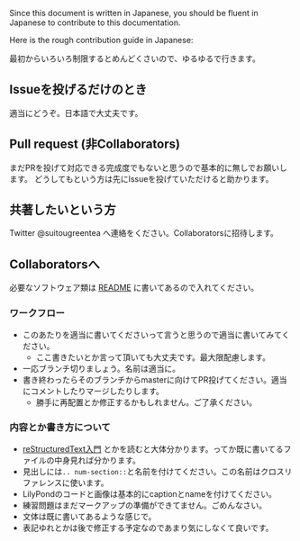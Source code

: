 Since this document is written in Japanese, you should be fluent in Japanese to contribute to this documentation.

Here is the rough contribution guide in Japanese:

最初からいろいろ制限するとめんどくさいので、ゆるゆるで行きます。

## Issueを投げるだけのとき

適当にどうぞ。日本語で大丈夫です。

## Pull request (非Collaborators)

まだPRを投げて対応できる完成度でもないと思うので基本的に無しでお願いします。
どうしてもという方は先にIssueを投げていただけると助かります。

## 共著したいという方

Twitter @suitougreentea へ連絡をください。Collaboratorsに招待します。

## Collaboratorsへ

必要なソフトウェア類は [README](README.md) に書いてあるので入れてください。

### ワークフロー

* このあたりを適当に書いてくださいって言うと思うので適当に書いてみてください。
  * ここ書きたいとか言って頂いても大丈夫です。最大限配慮します。
* 一応ブランチ切りましょう。名前は適当に。
* 書き終わったらそのブランチからmasterに向けてPR投げてください。適当にコメントしたりマージしたりします。
  * 勝手に再配置とか修正するかもしれません。ご了承ください。

### 内容とか書き方について

* [reStructuredText入門](http://www.sphinx-doc.org/ja/stable/rest.html) とかを読むと大体分かります。ってか既に書いてるファイルの中身見れば分かります。
* 見出しには`.. num-section::`と名前を付けてください。この名前はクロスリファレンスに使います。
* LilyPondのコードと画像は基本的にcaptionとnameを付けてください。
* 練習問題はまだマークアップの準備ができてません。ごめんなさい。
* 文体は既に書いてあるような感じで。
* 表記ゆれとかは後で修正する予定なのであまり気にしなくて良いです。
